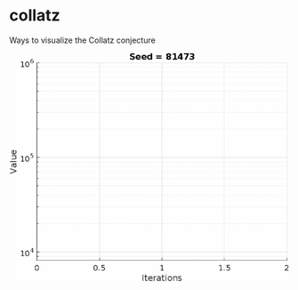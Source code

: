 # collatz
Ways to visualize the Collatz conjecture

<img src='https://github.com/divyaprakash-iitd/codeillustrations/blob/code/collatz.gif?raw=true' />
